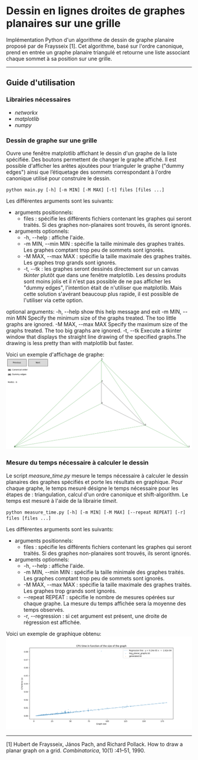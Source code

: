 
# Dessin en lignes droites de graphes planaires sur une grille
Implémentation Python d'un algorithme de dessin de graphe planaire proposé par de Fraysseix [1]. Cet algorithme, basé sur l'ordre canonique, prend en entrée un graphe planaire triangulé et retourne une liste associant chaque sommet à sa position sur une grille.

---

## Guide d'utilisation

### Librairies nécessaires

- *networkx* 
- *matplotlib*
- *numpy*

### Dessin de graphe sur une grille

Ouvre une fenêtre matplotlib affichant le dessin d'un graphe de la liste spécifiée. Des boutons permettent de changer le graphe affiché. Il est possible d'afficher les arêtes ajoutées pour trianguler le graphe ("dummy edges") ainsi que l’étiquetage des sommets correspondant à l'ordre canonique utilisé pour construire le dessin.

```
python main.py [-h] [-m MIN] [-M MAX] [-t] files [files ...]
```
       
Les différentes arguments sont les suivants:
- arguments positionnels:
  - files : spécifie les différents fichiers contenant les graphes qui seront traités. Si des graphes non-planaires sont trouvés, ils seront ignorés.
- arguments optionnels:
  - -h, --help : affiche l'aide.
  -  -m MIN, --min MIN : spécifie la taille minimale des graphes traités. Les graphes comptant trop peu de sommets sont ignorés.
  - -M MAX, --max MAX : spécifie la taille maximale des graphes traités. Les graphes trop grands sont ignorés.
  - -t, --tk : les graphes seront dessinés directement sur un canvas *tkinter* plutôt que dans une fenêtre matplotlib. Les dessins produits sont moins jolis et il n'est pas possible de ne pas afficher les "dummy edges", l'intention était de n'utiliser que matplotlib. Mais cette solution s'avérant beaucoup plus rapide, il est possible de l'utiliser via cette option.

optional arguments:
  -h, --help         show this help message and exit
  -m MIN, --min MIN  Specify the minimum size of the graphs treated. The too
                     little graphs are ignored.
  -M MAX, --max MAX  Specify the maximum size of the graphs treated. The too
                     big graphs are ignored.
  -t, --tk           Execute a tkinter window that displays the straight line
                     drawing of the specified graphs.The drawing is less
                     pretty than with matplotlib but faster.

Voici un exemple d'affichage de graphe:
![exMain](./pictures/exMain.png)

### Mesure du temps nécessaire à calculer le dessin

Le script *measure_time.py* mesure le temps nécessaire à calculer le dessin planaires des graphes spécifiés et porte les résultats en graphique. Pour chaque graphe, le temps mesuré désigne le temps nécessaire pour les étapes de : triangulation, calcul d'un ordre canonique et shift-algorithm. Le temps est mesuré à l'aide de la librairie *timeit*.

```
python measure_time.py [-h] [-m MIN] [-M MAX] [--repeat REPEAT] [-r] files [files ...]
```

Les différentes arguments sont les suivants:
- arguments positionnels:
  - files : spécifie les différents fichiers contenant les graphes qui seront traités. Si des graphes non-planaires sont trouvés, ils seront ignorés.
- arguments optionnels:
  - -h, --help : affiche l'aide.
  -  -m MIN, --min MIN : spécifie la taille minimale des graphes traités. Les graphes comptant trop peu de sommets sont ignorés.
  - -M MAX, --max MAX : spécifie la taille maximale des graphes traités. Les graphes trop grands sont ignorés.
  - \-\-repeat REPEAT : spécifie le nombre de mesures opérées sur chaque graphe. La mesure du temps affichée sera la moyenne des temps observés.
  - -r, --regression  : si cet argument est présent, une droite de régression est affichée.

Voici un exemple de graphique obtenu:
![exPlot](./pictures/exPlot.png)



---

[1] Hubert de Fraysseix, János Pach, and Richard Pollack. How to draw a planar graph on a grid. *Combinatorica*, 10(1) :41–51, 1990.


